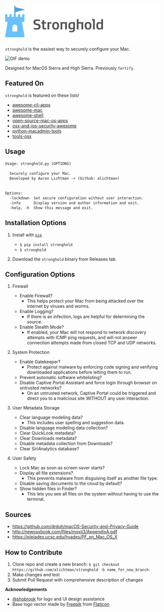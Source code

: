 ![stronghold logo](img/stronghold-logo-left.png)

`stronghold` is the easiest way to securely configure your Mac.

![GIF demo](img/demo.gif)

Designed for MacOS Sierra and High Sierra.
Previously `fortify`.

**Featured On**
---

`stronghold` is featured on these lists!

* [awesome-cli-apps](https://github.com/agarrharr/awesome-cli-apps)
* [awesome-mac](https://github.com/jaywcjlove/awesome-mac)
* [awesome-shell](https://github.com/alebcay/awesome-shell)
* [open-source-mac-os-apps](https://github.com/serhii-londar/open-source-mac-os-apps)
* [osx-and-ios-security-awesome](https://github.com/ashishb/osx-and-ios-security-awesome)
* [python-macadmin-tools](https://github.com/timsutton/python-macadmin-tools)
* [tools-osx](https://github.com/morgant/tools-osx)

**Usage**
---

```
Usage: stronghold.py [OPTIONS]

  Securely configure your Mac.
  Developed by Aaron Lichtman -> (Github: alichtman)


Options:
  -lockdown  Set secure configuration without user interaction.
  -info      Display version and author information and exit.
  -help, -h  Show this message and exit.
```

**Installation Options**
---

1. Install with [`pip`](https://pypi.org/project/stronghold/)
    + `$ pip install stronghold`
    + `$ stronghold`

2. Download the `stronghold` binary from Releases tab.


**Configuration Options**
---

1. Firewall

    + Enable Firewall?
    	- This helps protect your Mac from being attacked over the internet by viruses and worms.
    + Enable Logging?
    	- If there is an infection, logs are helpful for determining the source.
    + Enable Stealth Mode?
    	- If enabled, your Mac will not respond to network discovery attempts with ICMP ping requests, and will not answer connection attempts made from closed TCP and UDP networks.

2. System Protection

    + Enable Gatekeeper?
    	- Protect against malware by enforcing code signing and verifying downloaded applications before letting them to run.
    + Prevent automatic software whitelisting?
    + Disable Captive Portal Assistant and force login through browser on untrusted networks?
    	- On an untrusted network, Captive Portal could be triggered and direct you to a malicious site WITHOUT any user interaction.

3. User Metadata Storage

    + Clear language modeling data?
    	- This includes user spelling and suggestion data.
    + Disable language modeling data collection?
    + Clear QuickLook metadata?
    + Clear Downloads metadata?
    + Disable metadata collection from Downloads?
    + Clear SiriAnalytics database?

4. User Safety

    + Lock Mac as soon as screen saver starts?
    + Display all file extensions?
    	- This prevents malware from disguising itself as another file type.
    + Disable saving documents to the cloud by default?
    + Show hidden files in Finder?
    	- This lets you see all files on the system without having to use the terminal.


**Sources**
-----

+ https://github.com/drduh/macOS-Security-and-Privacy-Guide
+ http://newosxbook.com/files/moxii3/AppendixA.pdf
+ https://pleiades.ucsc.edu/hyades/PF_on_Mac_OS_X

**How to Contribute**
---

1. Clone repo and create a new branch: `$ git checkout https://github.com/alichtman/stronghold -b name_for_new_branch`.
2. Make changes and test
3. Submit Pull Request with comprehensive description of changes

**Acknowledgements**

+ [@shobrook](www.github.com/shobrook) for logo and UI design assistance
+ Base logo vector made by [Freepik](https://www.freepik.com/) from [Flaticon](www.flaticon.com)

